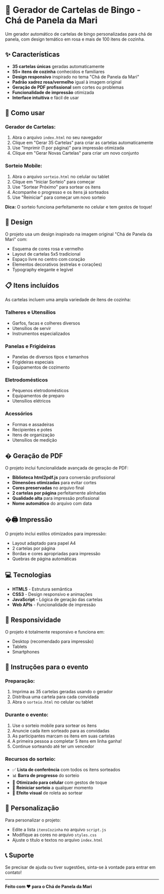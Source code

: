 # 🎉 Gerador de Cartelas de Bingo - Chá de Panela da Mari

Um gerador automático de cartelas de bingo personalizadas para chá de panela, com design temático em rosa e mais de 100 itens de cozinha.

## ✨ Características

- **35 cartelas únicas** geradas automaticamente
- **55+ itens de cozinha** conhecidos e familiares
- **Design responsivo** inspirado no tema "Chá de Panela da Mari"
- **Padrão xadrez rosa/vermelho** igual à imagem original
- **Geração de PDF profissional** sem cortes ou problemas
- **Funcionalidade de impressão** otimizada
- **Interface intuitiva** e fácil de usar

## 🚀 Como usar

### Gerador de Cartelas:
1. Abra o arquivo `index.html` no seu navegador
2. Clique em "Gerar 35 Cartelas" para criar as cartelas automaticamente
3. Use "Imprimir (1 por página)" para impressão otimizada
4. Clique em "Gerar Novas Cartelas" para criar um novo conjunto

### Sorteio Mobile:
1. Abra o arquivo `sorteio.html` no celular ou tablet
2. Clique em "Iniciar Sorteio" para começar
3. Use "Sortear Próximo" para sortear os itens
4. Acompanhe o progresso e os itens já sorteados
5. Use "Reiniciar" para começar um novo sorteio

**Dica:** O sorteio funciona perfeitamente no celular e tem gestos de toque!

## 🎨 Design

O projeto usa um design inspirado na imagem original "Chá de Panela da Mari" com:
- Esquema de cores rosa e vermelho
- Layout de cartelas 5x5 tradicional
- Espaço livre no centro com coração
- Elementos decorativos (estrelas e corações)
- Typography elegante e legível

## 📋 Itens incluídos

As cartelas incluem uma ampla variedade de itens de cozinha:

### Talheres e Utensílios
- Garfos, facas e colheres diversos
- Utensílios de servir
- Instrumentos especializados

### Panelas e Frigideiras
- Panelas de diversos tipos e tamanhos
- Frigideiras especiais
- Equipamentos de cozimento

### Eletrodomésticos
- Pequenos eletrodomésticos
- Equipamentos de preparo
- Utensílios elétricos

### Acessórios
- Formas e assadeiras
- Recipientes e potes
- Itens de organização
- Utensílios de medição

## � Geração de PDF

O projeto inclui funcionalidade avançada de geração de PDF:
- **Biblioteca html2pdf.js** para conversão profissional
- **Dimensões otimizadas** para evitar cortes
- **Cores preservadas** no arquivo final
- **2 cartelas por página** perfeitamente alinhadas
- **Qualidade alta** para impressão profissional
- **Nome automático** do arquivo com data

## �🖨️ Impressão

O projeto inclui estilos otimizados para impressão:
- Layout adaptado para papel A4
- 2 cartelas por página
- Bordas e cores apropriadas para impressão
- Quebras de página automáticas

## 💻 Tecnologias

- **HTML5** - Estrutura semântica
- **CSS3** - Design responsivo e animações
- **JavaScript** - Lógica de geração das cartelas
- **Web APIs** - Funcionalidade de impressão

## 📱 Responsividade

O projeto é totalmente responsivo e funciona em:
- Desktop (recomendado para impressão)
- Tablets
- Smartphones

## 🎯 Instruções para o evento

### Preparação:
1. Imprima as 35 cartelas geradas usando o gerador
2. Distribua uma cartela para cada convidada
3. Abra o `sorteio.html` no celular ou tablet

### Durante o evento:
1. Use o sorteio mobile para sortear os itens
2. Anuncie cada item sorteado para as convidadas
3. As participantes marcam os itens em suas cartelas
4. A primeira pessoa a completar 5 itens em linha ganha!
5. Continue sorteando até ter um vencedor

### Recursos do sorteio:
- ✅ **Lista de conferência** com todos os itens sorteados
- 📊 **Barra de progresso** do sorteio
- 📱 **Otimizado para celular** com gestos de toque
- 🔄 **Reiniciar sorteio** a qualquer momento
- 🎲 **Efeito visual** de roleta ao sortear

## 🔧 Personalização

Para personalizar o projeto:
- Edite a lista `itensCozinha` no arquivo `script.js`
- Modifique as cores no arquivo `styles.css`
- Ajuste o título e textos no arquivo `index.html`

## 📞 Suporte

Se precisar de ajuda ou tiver sugestões, sinta-se à vontade para entrar em contato!

---

**Feito com ❤️ para o Chá de Panela da Mari**

